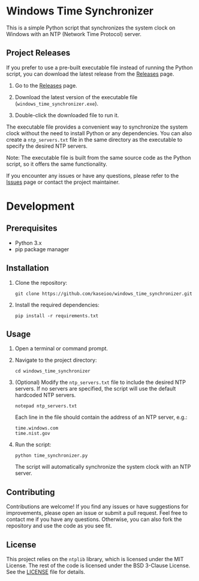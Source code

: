 # Windows Time Synchronizer

This is a simple Python script that synchronizes the system clock on Windows with an NTP (Network Time Protocol) server.

## Project Releases

If you prefer to use a pre-built executable file instead of running the Python script, you can download the latest release from the [Releases](https://github.com/kaseioo/windows_time_synchronizer/releases) page.

1. Go to the [Releases](https://github.com/kaseioo/windows_time_synchronizer/releases) page.

2. Download the latest version of the executable file (`windows_time_synchronizer.exe`).

3. Double-click the downloaded file to run it.

The executable file provides a convenient way to synchronize the system clock without the need to install Python or any dependencies. You can also create a `ntp_servers.txt` file in the same directory as the executable to specify the desired NTP servers.

Note: The executable file is built from the same source code as the Python script, so it offers the same functionality.

If you encounter any issues or have any questions, please refer to the [Issues](https://github.com/kaseioo/windows_time_synchronizer/issues) page or contact the project maintainer.

# Development

## Prerequisites

- Python 3.x
- pip package manager

## Installation

1. Clone the repository:

	```shell
	git clone https://github.com/kaseioo/windows_time_synchronizer.git
	```

2. Install the required dependencies:

	```shell
	pip install -r requirements.txt
	```

## Usage

1. Open a terminal or command prompt.

2. Navigate to the project directory:

	```shell
	cd windows_time_synchronizer
	```

3. (Optional) Modify the `ntp_servers.txt` file to include the desired NTP servers. If no servers are specified, the script will use the default hardcoded NTP servers.

	```shell
	notepad ntp_servers.txt
	```

	Each line in the file should contain the address of an NTP server, e.g.:

	```text
	time.windows.com
	time.nist.gov
	```

4. Run the script:

	```shell
	python time_synchronizer.py
	```

	The script will automatically synchronize the system clock with an NTP server.

## Contributing

Contributions are welcome! If you find any issues or have suggestions for improvements, please open an issue or submit a pull request. Feel free to contact me if you have any questions. Otherwise, you can also fork the repository and use the code as you see fit.

## License

This project relies on the `ntplib` library, which is licensed under the MIT License. The rest of the code is licensed under the BSD 3-Clause License. See the [LICENSE](LICENSE) file for details.